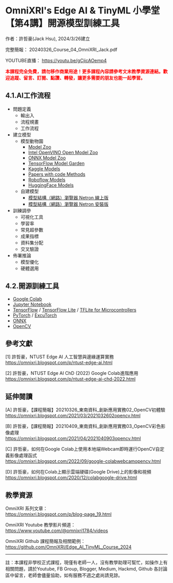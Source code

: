 # OmniXRI's Edge AI & TinyML 小學堂 【第4講】開源模型訓練工具
作者：許哲豪(Jack Hsu), 2024/3/26建立

完整簡報： 20240326_Course_04_OmniXRI_Jack.pdf

YOUTUBE直播： https://youtu.be/gCjicAOemp4

**<font color="#f00">本課程完全免費，請勿移作商業用途！更多課程內容請參考文末教學資源連結。歡迎追蹤、留言、訂閱、點讚、轉發，讓更多需要的朋友也能一起學習。</font>**

## 4.1.AI工作流程
- 問題定義
    - 輸出入
    - 流程規畫
    - 工作流程
- 建立模型
    - 模型動物園
        - [Model Zoo](https://modelzoo.co/)
        - [Intel OpenVINO Open Model Zoo](https://github.com/openvinotoolkit/open_model_zoo)
        - [ONNX Model Zoo](https://github.com/onnx/models/)
        - [TensorFlow Model Garden](https://github.com/tensorflow/models)
        - [Kaggle Models](https://www.kaggle.com/models)
        - [Papers with code Methods](https://paperswithcode.com/methods)
        - [Roboflow Models](https://roboflow.com/models)
        - [HuggingFace Models](https://huggingface.co/models)
    - 自建模型
        - [模型結構（網路）瀏覽器 Netron 線上版](https://netron.app/)
        - [模型結構（網路）瀏覽器 Netron 安裝版](https://github.com/lutzroeder/netron) 
- 訓練調參
    - 可視化工具
    - 學習率
    - 常見超參數
    - 成果指標
    - 資料集分配
    - 交叉驗證
- 佈署推論
    - 模型優化
    - 硬體選用

## 4.2.開源訓練工具 
- [Google Colab](https://colab.research.google.com/)
- [Jupyter Notebook](https://jupyter.org/)
- [TensorFlow](https://www.tensorflow.org/) / [TensorFlow Lite](https://www.tensorflow.org/lite) / [TFLite for Microcontrollers](https://www.tensorflow.org/lite/microcontrollers)
- [PyTorch](https://pytorch.org/) / [ExcuTorch](https://pytorch.org/executorch-overview)
- [ONNX](https://onnx.ai/)
- [OpenCV](https://opencv.org/)

## 參考文獻

[1] 許哲豪，NTUST Edge AI 人工智慧與邊緣運算實務
https://omnixri.blogspot.com/p/ntust-edge-ai.html

[2] 許哲豪，NTUST Edge AI ChD (2022) Google Colab進階應用 
https://omnixri.blogspot.com/p/ntust-edge-ai-chd-2022.html

## 延伸閱讀

[A] 許哲豪，【課程簡報】20210326_東南資科_創新應用實務02_OpenCV初體驗  
https://omnixri.blogspot.com/2021/03/2021032602opencv.html  

[B] 許哲豪，【課程簡報】20210409_東南資科_創新應用實務03_OpenCV彩色影像處理  
https://omnixri.blogspot.com/2021/04/2021040903opencv.html  

[C] 許哲豪，如何在Google Colab上使用本地端Webcam即時運行OpenCV自定義影像處理函式  
https://omnixri.blogspot.com/2022/09/google-colabwebcamopencv.html  

[D] 許哲豪，如何在Colab上顯示雲端硬碟(Google Drive)上的影像和視頻  
https://omnixri.blogspot.com/2020/12/colabgoogle-drive.html  

## 教學資源

OmniXRI 系列文章：  
https://omnixri.blogspot.com/p/blog-page_19.html

OmniXRI Youtube 教學影片頻道：  
https://www.youtube.com/@omnixri1784/videos  

OmniXRI Github 課程簡報及相關範例：  
https://github.com/OmniXRI/Edge_AI_TinyML_Course_2024

---
註：本課程非學校正式課程，現僅有老師一人，沒有教學助理可幫忙，如操作上有相關問題，請於Youtube, FB Group, Blogger, Medium, Hackmd, Github 各討論區中留言，老師會儘量協助，如有服務不週之處尚請見諒。

